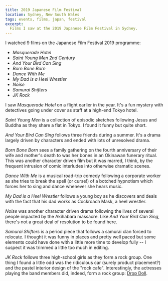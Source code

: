```yaml
---
title: 2019 Japanese Film Festival
location: Sydney, New South Wales
tags: events, films, japan, festival
excerpt: 
  Films I saw at the 2019 Japanese Film Festival in Sydney.
---
```


I watched 9 films on the Japanese Film Festival 2019 programme: 

- *Masquerade Hotel*
- *Saint Young Men 2nd Century*
- *And Your Bird Can Sing*
- *Born Bone Born*
- *Dance With Me*
- *My Dad is a Heel Wrestler*
- *Noise*
- *Samurai Shifters*
- *JK Rock*

I saw *Masquerade Hotel* on a flight earlier in the year. It's a fun mystery
with detectives going under cover as staff at a high-end Tokyo hotel. 

*Saint Young Men* is a collection of episodic sketches following Jesus and
Buddha as they share a flat in Tokyo. I found it funny but quite short.

*And Your Bird Can Sing* follows three friends during a summer. It's a drama
largely driven by characters and ended with lots of unresolved drama.

*Born Bone Born* sees a family gathering on the fourth anniversary of their wife
and mother's death to was her bones in an Okinawan funerary ritual. This was
another character driven film but it was marred, I think, by the frequent
intrusion of comic interludes into otherwise dramatic scenes.

*Dance With Me* is a musical road-trip comedy following a corporate worker as she
tries to break the spell (or curse!) of a botched hypnotism which forces her to
sing and dance whenever she hears music. 

*My Dad is a Heel Wrestler* follows a young boy as he discovers and deals with
the fact that his dad works as Cockroach Mask, a heel wrestler.

*Noise* was another character driven drama following the lives of several people
impacted by the Akihabara massacre. Like *And Your Bird Can Sing*, there's not a
great deal of resolution to be found here.

*Samurai Shifters* is a period piece that follows a samurai clan forced to
relocate. I thought it was funny in places and pretty well paced but some
elements could have done with a little more time to develop fully -- I suspect
it was trimmed a little too much in editing.

*JK Rock* follows three high-school girls as they form a rock group. One thing I
found a little odd was the ridiculous car (surely product placement?) and the
pastel interior design of the "rock cafe". Interestingly, the actresses playing
the band members did, indeed, form a rock group: [Drop Doll][2].

[2]: http://www.generasia.com/wiki/DROP_DOLL
